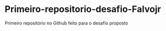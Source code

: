 # Primeiro-repositorio-desafio-Falvojr
Primeiro repositório no Github feito para o desafio proposto
